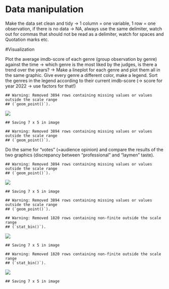 # Data manipulation

Make the data set clean and tidy -&gt; 1 column = one variable, 1 row =
one observation, if there is no data -&gt; NA, always use the same
delimiter, watch out for commas that should not be read as a delimiter,
watch for spaces and Quotation marks etc.

\#Visualization

Plot the average imdb-score of each genre (group observation by genre)
against the time -&gt; which genre is the most liked by the judges, is
there a trend over the years? -&gt; Make a lineplot for each genre and
plot them all in the same graphic. Give every genre a different color,
make a legend. Sort the genres in the legend according to their current
imdb-score (-&gt; score for year 2022 -&gt; use factors for that!)

    ## Warning: Removed 3894 rows containing missing values or values outside the scale range
    ## (`geom_point()`).

![](Bene-Klein_files/figure-markdown_strict/unnamed-chunk-3-1.png)

    ## Saving 7 x 5 in image

    ## Warning: Removed 3894 rows containing missing values or values outside the scale range
    ## (`geom_point()`).

Do the same for “votes” (=audience opinion) and compare the results of
the two graphics (discrepancy between “professional” and “laymen”
taste).

    ## Warning: Removed 3894 rows containing missing values or values outside the scale range
    ## (`geom_point()`).

![](Bene-Klein_files/figure-markdown_strict/unnamed-chunk-4-1.png)

    ## Saving 7 x 5 in image

    ## Warning: Removed 3894 rows containing missing values or values outside the scale range
    ## (`geom_point()`).

    ## Warning: Removed 1820 rows containing non-finite outside the scale range
    ## (`stat_bin()`).

![](Bene-Klein_files/figure-markdown_strict/unnamed-chunk-5-1.png)

    ## Saving 7 x 5 in image

    ## Warning: Removed 1820 rows containing non-finite outside the scale range
    ## (`stat_bin()`).

![](Bene-Klein_files/figure-markdown_strict/unnamed-chunk-6-1.png)

    ## Saving 7 x 5 in image
